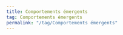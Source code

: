 ```yaml
---
title: Comportements émergents
tag: Comportements émergents
permalink: "/tag/Comportements émergents"
---
```

